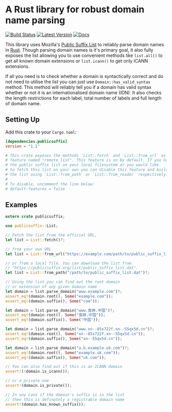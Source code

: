 # A Rust library for robust domain name parsing

[![Build Status](https://travis-ci.org/rushmorem/publicsuffix.svg?branch=master)](https://travis-ci.org/rushmorem/publicsuffix) [![Latest Version](https://img.shields.io/crates/v/publicsuffix.svg)](https://crates.io/crates/publicsuffix) [![Docs](https://docs.rs/publicsuffix/badge.svg)](https://docs.rs/publicsuffix)

This library uses Mozilla's [Public Suffix List](https://publicsuffix.org) to reliably parse domain names in [Rust](https://www.rust-lang.org). Though parsing domain names is it's primary goal, it also fully exposes the list allowing you to use convenient methods like `list.all()` to get all known domain extensions or `list.icann()` to get only ICANN extensions.

If all you need is to check whether a domain is syntactically correct and do not need to utilise the list you can just use `Domain::has_valid_syntax` method. This method will reliably tell you if a domain has valid syntax whether or not it is an internationalised domain name (IDN). It also checks the length restrictions for each label, total number of labels and full length of domain name.

## Setting Up

Add this crate to your `Cargo.toml`:

```toml
[dependencies.publicsuffix]
version = "1.1"

# This crate exposes the methods `List::fetch` and `List::from_url` as a
# feature named "remote_list". This feature is on by default. If you have
# the public suffix list on your local filesystem or you would like
# to fetch this list on your own you can disable this feature and build
# the list using `List::from_path` or `List::from_reader` respectively.
#
# To disable, uncomment the line below:
# default-features = false
```

## Examples

```rust
extern crate publicsuffix;

use publicsuffix::List;

// Fetch the list from the official URL,
let list = List::fetch()?;

// from your own URL
let list = List::from_url("https://example.com/path/to/public_suffix_list.dat")?;

// or from a local file. You can download the list from
// "https://publicsuffix.org/list/public_suffix_list.dat".
let list = List::from_path("/path/to/public_suffix_list.dat")?;

// Using the list you can find out the root domain
// or extension of any given domain name
let domain = list.parse_domain("www.example.com")?;
assert_eq!(domain.root(), Some("example.com"));
assert_eq!(domain.suffix(), Some("com"));

let domain = list.parse_domain("www.食狮.中国")?;
assert_eq!(domain.root(), Some("食狮.中国"));
assert_eq!(domain.suffix(), Some("中国"));

let domain = list.parse_domain("www.xn--85x722f.xn--55qx5d.cn")?;
assert_eq!(domain.root(), Some("xn--85x722f.xn--55qx5d.cn"));
assert_eq!(domain.suffix(), Some("xn--55qx5d.cn"));

let domain = list.parse_domain("a.b.example.uk.com")?;
assert_eq!(domain.root(), Some("example.uk.com"));
assert_eq!(domain.suffix(), Some("uk.com"));

// You can also find out if this is an ICANN domain
assert!(!domain.is_icann());

// or a private one
assert!(domain.is_private());

// In any case if the domain's suffix is in the list
// then this is definately a registrable domain name
assert!(domain.has_known_suffix());
```
